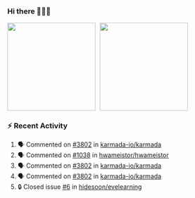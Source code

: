 ### Hi there 👋👋👋

<div style="display: flex; gap: 10px;">
  <img height="200px" src="https://github-readme-stats.vercel.app/api?username=Vacant2333&show_icons=true&theme=flag-india&count_private=true&hide_rank=true&include_all_commits=true">
  <img height="200px" src="https://github-readme-stats.vercel.app/api/top-langs/?username=Vacant2333&layout=donut">
</div>

### :zap: Recent Activity

<!--START_SECTION:activity-->
1. 🗣 Commented on [#3802](https://github.com/karmada-io/karmada/pull/3802#issuecomment-1667095498) in [karmada-io/karmada](https://github.com/karmada-io/karmada)
2. 🗣 Commented on [#1038](https://github.com/hwameistor/hwameistor/issues/1038#issuecomment-1667094432) in [hwameistor/hwameistor](https://github.com/hwameistor/hwameistor)
3. 🗣 Commented on [#3802](https://github.com/karmada-io/karmada/pull/3802#issuecomment-1666463536) in [karmada-io/karmada](https://github.com/karmada-io/karmada)
4. 🗣 Commented on [#3802](https://github.com/karmada-io/karmada/pull/3802#issuecomment-1666463478) in [karmada-io/karmada](https://github.com/karmada-io/karmada)
5. 🔒 Closed issue [#6](https://github.com/hidesoon/evelearning/issues/6) in [hidesoon/evelearning](https://github.com/hidesoon/evelearning)
<!--END_SECTION:activity-->
